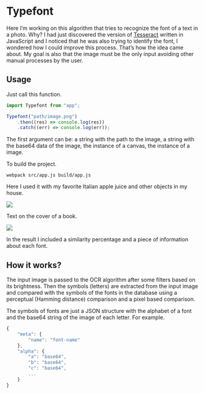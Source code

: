 # Typefont
Here I’m working on this algorithm that tries to recognize the font of a text in a photo.
Why? I had just discovered the version of [Tesseract](http://tesseract.projectnaptha.com/) written in JavaScript and I noticed that he was also trying to identify the font, I wondered how I could improve this process. That’s how the idea came about.
My goal is also that the image must be the only input avoiding other manual processes by the user.

## Usage
Just call this function.
```javascript
import Typefont from "app";

Typefont("path/image.png")
    .then((res) => console.log(res))
    .catch((err) => console.log(err));
```
The first argument can be: a string with the path to the image, a string with the base64 data of the image, the instance of a canvas, the instance of a image.

To build the project.
```shell
webpack src/app.js build/app.js
```

Here I used it with my favorite Italian apple juice and other objects in my house.

![](http://i.imgur.com/SiMymFN.jpg)

Text on the cover of a book.

![](http://i.imgur.com/UOvT7xH.jpg)

In the result I included a similarity percentage and a piece of information about each font.

## How it works?
The input image is passed to the OCR algorithm after some filters based on its brightness. Then the symbols (letters) are extracted from the input image and compared with the symbols of the fonts in the database using a perceptual (Hamming distance) comparison and a pixel based comparison.

The symbols of fonts are just a JSON structure with the alphabet of a font and the base64 string of the image of each letter. For example.
```javascript
{
    "meta": {
        "name": "font-name"
    },
    "alpha": {
        "a": "base64",
        "b": "base64",
        "c": "base64",
        ...
    }
}
```